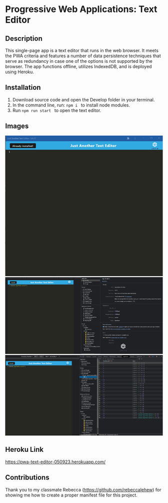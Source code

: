 # Progressive Web Applications: Text Editor

## Description
This single-page app is a text editor that runs in the web browser. It meets the PWA criteria and features a number of data persistence techniques that serve as redundancy in case one of the options is not supported by the browser. The app functions offline, utilizes IndexedDB, and is deployed using Heroku.

## Installation
1. Download source code and open the Develop folder in your terminal.
2. In the command line, run: ```npm i ``` to install node modules.
3. Run ```npm run start ``` to open the text editor.

## Images
![Home](Images/app-home.png)
![Manifest](Images/app-manifest.png)
![Service Workers](Images/app-sw.png)

## Heroku Link
https://pwa-text-editor-050923.herokuapp.com/

## Contributions
Thank you to my classmate Rebecca (https://github.com/rebeccalehew) for showing me how to create a proper manifest file for this project.